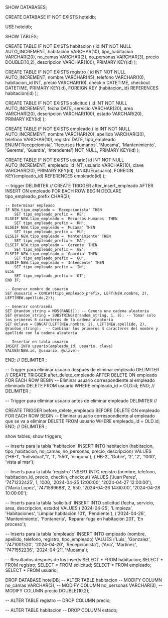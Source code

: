SHOW DATABASES;

CREATE DATABASE IF NOT EXISTS hoteldb;

USE hoteldb;

SHOW TABLES;

CREATE TABLE IF NOT EXISTS habitacion (
    id INT NOT NULL AUTO_INCREMENT,
    habitacion VARCHAR(10),
    tipo_habitacion VARCHAR(20),
    no_camas VARCHAR(3),
    no_personas VARCHAR(3),
    precio DOUBLE(10,2),
    descripcion VARCHAR(100),
    PRIMARY KEY(id)
);

CREATE TABLE IF NOT EXISTS registro (
    id INT NOT NULL AUTO_INCREMENT,
    nombre VARCHAR(45),
    telefono VARCHAR(10),
    habitacion_id INT,
    precio VARCHAR(10),
    checkin DATETIME,
    checkout DATETIME,
    PRIMARY KEY(id),
    FOREIGN KEY (habitacion_id) REFERENCES habitacion(id)
);

CREATE TABLE IF NOT EXISTS solicitud (
    id INT NOT NULL AUTO_INCREMENT,
    fecha DATE,
    servicio VARCHAR(20),
    area VARCHAR(20),
    descripcion VARCHAR(100),
    estado VARCHAR(20),
    PRIMARY KEY(id)
);

CREATE TABLE IF NOT EXISTS empleado (
    id INT NOT NULL AUTO_INCREMENT,
    nombre VARCHAR(20),
    apellido VARCHAR(20),
    telefono VARCHAR(10),
    registro DATE,
    tipo_empleado ENUM('Recepcionista', 'Recursos Humanos', 'Mucama', 'Mantenimiento', 'Gerente', 'Guardia', 'Intendente') NOT NULL,
    PRIMARY KEY(id)
);

CREATE TABLE IF NOT EXISTS usuario(
	id INT NOT NULL AUTO_INCREMENT,
    empleado_id INT,
    usuario VARCHAR(10),
    clave VARCHAR(20),
    PRIMARY KEY(id),
    UNIQUE(usuario),
    FOREIGN KEY(empleado_id) REFERENCES empleado(id)
);

-- trigger
DELIMITER //
CREATE TRIGGER after_insert_empleado 
AFTER INSERT ON empleado 
FOR EACH ROW 
BEGIN 
    DECLARE tipo_empleado_prefix CHAR(2); 

    -- Determinar empleado 
    IF NEW.tipo_empleado = 'Recepcionista' THEN 
        SET tipo_empleado_prefix = 'RE'; 
    ELSEIF NEW.tipo_empleado = 'Recursos Humanos' THEN 
        SET tipo_empleado_prefix = 'RH'; 
    ELSEIF NEW.tipo_empleado = 'Mucama' THEN 
        SET tipo_empleado_prefix = 'MU'; 
    ELSEIF NEW.tipo_empleado = 'Mantenimiento' THEN 
        SET tipo_empleado_prefix = 'MA'; 
    ELSEIF NEW.tipo_empleado = 'Gerente' THEN 
        SET tipo_empleado_prefix = 'GE'; 
    ELSEIF NEW.tipo_empleado = 'Guardia' THEN 
        SET tipo_empleado_prefix = 'GU'; 
    ELSEIF NEW.tipo_empleado = 'Intendente' THEN 
        SET tipo_empleado_prefix = 'IN'; 
    ELSE 
        SET tipo_empleado_prefix = 'OT'; 
    END IF; 

    -- Generar nombre de usuario 
    SET @usuario = CONCAT(tipo_empleado_prefix, LEFT(NEW.nombre, 2), LEFT(NEW.apellido,2)); 

    -- Generar contraseña 
    SET @random_string = MD5(RAND()); -- Genera una cadena aleatoria
    SET @random_string = SUBSTRING(@random_string, 1, 8); -- Tomar solo los primeros 8 caracteres de la cadena aleatoria
    SET @clave = CONCAT(LEFT(NEW.nombre, 2), LEFT(NEW.apellido, 2), @random_string);  -- Combinar los primeros 4 caracteres del nombre y apellido con la cadena aleatoria

    -- Insertar en tabla usuario 
    INSERT INTO usuario(empleado_id, usuario, clave) 
    VALUES(NEW.id, @usuario, @clave); 

END;
//
DELIMITER ;

-- Trigger para eliminar usuario después de eliminar empleado
DELIMITER //
CREATE TRIGGER after_delete_empleado 
AFTER DELETE ON empleado 
FOR EACH ROW 
BEGIN 
    -- Eliminar usuario correspondiente al empleado eliminado
    DELETE FROM usuario WHERE empleado_id = OLD.id;
END;
//
DELIMITER ;

-- Trigger para eliminar usuario antes de eliminar empleado
DELIMITER //

CREATE TRIGGER before_delete_empleado 
BEFORE DELETE ON empleado 
FOR EACH ROW 
BEGIN 
    -- Eliminar usuario correspondiente al empleado que se va a eliminar
    DELETE FROM usuario WHERE empleado_id = OLD.id;
END;
//
DELIMITER ;



show tables;
show triggers;

-- Inserts para la tabla 'habitacion'
INSERT INTO habitacion (habitacion, tipo_habitacion, no_camas, no_personas, precio, descripcion)
VALUES ('HB-1', 'Individual','1', '1', '550', 'ninguna'),
       ('HB-2', 'Doble', '2', '2', '1000', 'vista al mar');

-- Inserts para la tabla 'registro'
INSERT INTO registro (nombre, telefono, habitacion_id, precio, checkin, checkout) 
VALUES ('Juan Perez', '7471232425', 1, 1000, '2024-04-25 12:00:00', '2024-04-27 12:00:00'),
       ('Maria Lopez', '7471589688', 2, 550, '2024-04-26 14:00:00', '2024-04-28 10:00:00');

-- Inserts para la tabla 'solicitud'
INSERT INTO solicitud (fecha, servicio, area, descripcion, estado) 
VALUES ('2024-04-25', 'Limpieza', 'Habitaciones', 'Limpiar habitación 101', 'Pendiente'),
       ('2024-04-26', 'Mantenimiento', 'Fontanería', 'Reparar fuga en habitación 201', 'En proceso');

-- Inserts para la tabla 'empleado'
INSERT INTO empleado (nombre, apellido, telefono, registro, tipo_empleado) 
VALUES ('Luis', 'Gonzalez', '7471001520', '2024-04-20', 'Recepcionista'),
       ('Ana', 'Martinez', '7471552236', '2024-04-21', 'Mucama');

-- Resultados después de los inserts
SELECT * FROM habitacion;
SELECT * FROM registro;
SELECT * FROM solicitud;
SELECT * FROM empleado;
SELECT * FROM usuario;

DROP DATABASE hotelDB;
-- ALTER TABLE habitacion
-- MODIFY COLUMN no_camas VARCHAR(3),
-- MODIFY COLUMN no_personas VARCHAR(3),
-- MODIFY COLUMN precio DOUBLE(10,2);

-- ALTER TABLE registro
-- DROP COLUMN precio;

-- ALTER TABLE habitacion
-- DROP COLUMN estado;


